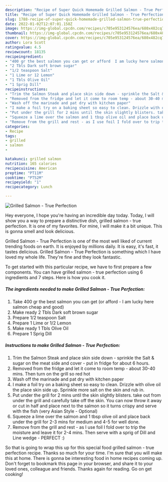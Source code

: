 ```yaml
---
description: "Recipe of Super Quick Homemade Grilled Salmon - True Perfection"
title: "Recipe of Super Quick Homemade Grilled Salmon - True Perfection"
slug: 1788-recipe-of-super-quick-homemade-grilled-salmon-true-perfection
date: 2022-01-02T12:07:01.158Z
image: https://img-global.cpcdn.com/recipes/c705e953124576ea/680x482cq70/grilled-salmon-true-perfection-recipe-main-photo.jpg
thumbnail: https://img-global.cpcdn.com/recipes/c705e953124576ea/680x482cq70/grilled-salmon-true-perfection-recipe-main-photo.jpg
cover: https://img-global.cpcdn.com/recipes/c705e953124576ea/680x482cq70/grilled-salmon-true-perfection-recipe-main-photo.jpg
author: Lora Scott
ratingvalue: 4.5
reviewcount: 18135
recipeingredient:
- "400 gr the best salmon you can get or afford  I am lucky here salmon cheap and good"
- "2 Tbls Dark soft brown sugar"
- "1/2 teaspoon Salt"
- "1 Lime or 12 Lemon"
- "1 Tbls Olive Oil"
- "1 Sprig Dill"
recipeinstructions:
- "Trim the Salmon Steak and place skin side down - sprinkle the Salt & sugar on the meat side and cover - put in fridge for about 6 hours."
- "Removed from the fridge and let it come to room temp - about 30-40 mins. Then turn on the grill so red hot"
- "Wash off the marinade and pat dry with kitchen paper"
- "I make a foil try on a baking sheet so easy to clean. Drizzle with olive oil the place skin side up. Sprinkle more salt on the skin and rub in."
- "Put under the grill for 2 mins until the skin slightly blisters. take out from under the grill and carefully take off the skin. You can now throw it away or cut in half and place next to the salmon so it turns crispy and serve with the fish (very Asian Style - Optional)"
- "Squeeze a lime over the salmon and 1 tbsp olive oil and place back under the grill for 2-3 mins for medium and 4-5 for well done."
- "Remove from the grill and rest - as I use foil I fold over to trip the moisture and leave it for 2-4 mins. Then serve with a sprig of Dill and Line wedge - PERFECT :)"
categories:
- Recipe
tags:
- grilled
- salmon
- 

katakunci: grilled salmon  
nutrition: 165 calories
recipecuisine: American
preptime: "PT11M"
cooktime: "PT52M"
recipeyield: "1"
recipecategory: Lunch

---
```



![Grilled Salmon - True Perfection](https://img-global.cpcdn.com/recipes/c705e953124576ea/680x482cq70/grilled-salmon-true-perfection-recipe-main-photo.jpg)

Hey everyone, I hope you're having an incredible day today. Today, I will show you a way to prepare a distinctive dish, grilled salmon - true perfection. It is one of my favorites. For mine, I will make it a bit unique. This is gonna smell and look delicious.

Grilled Salmon - True Perfection is one of the most well liked of current trending foods on earth. It is enjoyed by millions daily. It is easy, it's fast, it tastes delicious. Grilled Salmon - True Perfection is something which I have loved my whole life. They're fine and they look fantastic.




To get started with this particular recipe, we have to first prepare a few components. You can have grilled salmon - true perfection using 6 ingredients and 7 steps. Here is how you cook it.

<!--inarticleads1-->

##### The ingredients needed to make Grilled Salmon - True Perfection:

1. Take 400 gr the best salmon you can get (or afford - I am lucky here salmon cheap and good)
1. Make ready 2 Tbls Dark soft brown sugar
1. Prepare 1/2 teaspoon Salt
1. Prepare 1 Lime or 1/2 Lemon
1. Make ready 1 Tbls Olive Oil
1. Prepare 1 Sprig Dill




<!--inarticleads2-->

##### Instructions to make Grilled Salmon - True Perfection:

1. Trim the Salmon Steak and place skin side down - sprinkle the Salt & sugar on the meat side and cover - put in fridge for about 6 hours.
1. Removed from the fridge and let it come to room temp - about 30-40 mins. Then turn on the grill so red hot
1. Wash off the marinade and pat dry with kitchen paper
1. I make a foil try on a baking sheet so easy to clean. Drizzle with olive oil the place skin side up. Sprinkle more salt on the skin and rub in.
1. Put under the grill for 2 mins until the skin slightly blisters. take out from under the grill and carefully take off the skin. You can now throw it away or cut in half and place next to the salmon so it turns crispy and serve with the fish (very Asian Style - Optional)
1. Squeeze a lime over the salmon and 1 tbsp olive oil and place back under the grill for 2-3 mins for medium and 4-5 for well done.
1. Remove from the grill and rest - as I use foil I fold over to trip the moisture and leave it for 2-4 mins. Then serve with a sprig of Dill and Line wedge - PERFECT :)




So that is going to wrap this up for this special food grilled salmon - true perfection recipe. Thanks so much for your time. I'm sure that you will make this at home. There is gonna be interesting food in home recipes coming up. Don't forget to bookmark this page in your browser, and share it to your loved ones, colleague and friends. Thanks again for reading. Go on get cooking!
